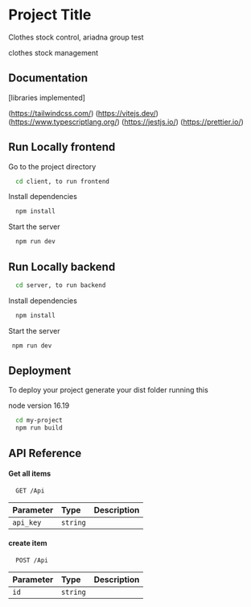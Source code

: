# Project Title

Clothes stock control, ariadna group test

clothes stock management



## Documentation

[libraries implemented]


(https://tailwindcss.com/)
(https://vitejs.dev/)
(https://www.typescriptlang.org/)
(https://jestjs.io/)
(https://prettier.io/)



## Run Locally frontend


Go to the project directory

```bash
  cd client, to run frontend
```

Install dependencies

```bash
  npm install
```

Start the server

```bash
  npm run dev
```

## Run Locally backend

```bash
  cd server, to run backend
```

Install dependencies

```bash
  npm install
```

Start the server

```bash
 npm run dev
```


## Deployment

To deploy your project generate your dist folder running this

node version 16.19

```bash
  cd my-project
  npm run build
```



## API Reference

#### Get all items

```http
  GET /Api
```

| Parameter | Type     | Description                |
| :-------- | :------- | :------------------------- |
| `api_key` | `string` | |

#### create item

```http
  POST /Api
```

| Parameter | Type     | Description                       |
| :-------- | :------- | :-------------------------------- |
| `id`      | `string` | |

